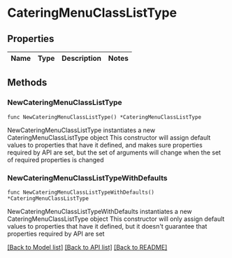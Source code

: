 # CateringMenuClassListType

## Properties

Name | Type | Description | Notes
------------ | ------------- | ------------- | -------------

## Methods

### NewCateringMenuClassListType

`func NewCateringMenuClassListType() *CateringMenuClassListType`

NewCateringMenuClassListType instantiates a new CateringMenuClassListType object
This constructor will assign default values to properties that have it defined,
and makes sure properties required by API are set, but the set of arguments
will change when the set of required properties is changed

### NewCateringMenuClassListTypeWithDefaults

`func NewCateringMenuClassListTypeWithDefaults() *CateringMenuClassListType`

NewCateringMenuClassListTypeWithDefaults instantiates a new CateringMenuClassListType object
This constructor will only assign default values to properties that have it defined,
but it doesn't guarantee that properties required by API are set


[[Back to Model list]](../README.md#documentation-for-models) [[Back to API list]](../README.md#documentation-for-api-endpoints) [[Back to README]](../README.md)


